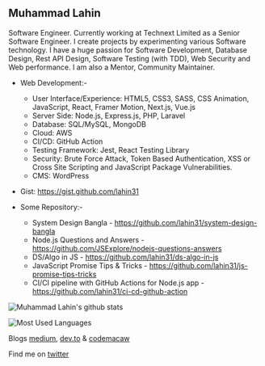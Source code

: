 ## Muhammad Lahin

Software Engineer. Currently working at Technext Limited as a Senior Software Engineer. I create projects by experimenting various Software technology. I have a huge passion for Software Development, Database Design, Rest API Design, Software Testing (with TDD), Web Security and Web performance. I am also a Mentor, Community Maintainer.

* Web Development:-
    * User Interface/Experience: HTML5, CSS3, SASS, CSS Animation, JavaScript, React, Framer Motion, Next.js, Vue.js
    * Server Side: Node.js, Express.js, PHP, Laravel
    * Database: SQL/MySQL, MongoDB
    * Cloud: AWS
    * CI/CD: GitHub Action
    * Testing Framework: Jest, React Testing Library
    * Security: Brute Force Attack, Token Based Authentication, XSS or Cross Site Scripting and JavaScript Package Vulnerabilities.
    * CMS: WordPress
    
* Gist: https://gist.github.com/lahin31

* Some Repository:-
    * System Design Bangla - https://github.com/lahin31/system-design-bangla
    * Node.js Questions and Answers - https://github.com/JSExplore/nodejs-questions-answers
    * DS/Algo in JS - https://github.com/lahin31/ds-algo-in-js
    * JavaScript Promise Tips & Tricks - https://github.com/lahin31/js-promise-tips-tricks
    * CI/CI pipeline with GitHub Actions for Node.js app - https://github.com/lahin31/ci-cd-github-action

![Muhammad Lahin's github stats](https://github-readme-stats.vercel.app/api?username=lahin31&count_private=true)

![Most Used Languages](https://github-readme-stats.vercel.app/api/top-langs/?username=lahin31&layout=compact)

Blogs [medium](https://medium.com/@lahin31), [dev.to](https://dev.to/lahin31) & [codemacaw](http://codemacaw.com/)

Find me on [twitter](https://twitter.com/lahin31)

